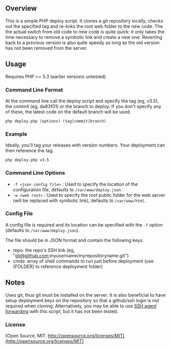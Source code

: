 ## Overview
This is a simple PHP deploy script. It clones a git repository locally, checks out the specified tag and re-links the root web folder to the new code. The the actual switch from old code to new code is quite quick: it only takes the time necessary to remove a symbolic link and create a new one. Reverting back to a previous version is also quite speedy as long as the old version has not been removed from the server.

## Usage
Requires PHP >= 5.3 (earlier versions untested)

### Command Line Format
At the command line call the deploy script and specify the tag (eg, v3.5), the commit (eg, da83f01) or the branch to deploy. If you don't specify any of these, the latest code on the default branch will be used.

`php deploy.php (options) (tag|commit|branch)`

### Example
Ideally, you'll tag your releases with version numbers. Your deployment can then reference the tag.

`php deploy.php v3.5`

### Command Line Options
- `-f <json config file>` : Used to specify the location of the configuration file, defaults to `/var/www/deploy.json`.
- `-w <web root>` : Used to specify the root public folder for the web server (will be replaced with symbolic link), defaults to `/var/www/html`.

### Config File
A config file is required and its location can be specified with the `-f` option (defaults to `/var/www/deploy.json`).

The file should be in JSON format and contain the following keys.
- repo: the repo's SSH link (eg, "git@github.com:myusername/myrepositoryname.git")
- cmds: array of shell commands to run just before deployment (use {FOLDER} to reference deployment folder)

## Notes
Uses git, thus git must be installed on the server. It is also beneficial to have setup deployment keys on the repository so that a github/ssh login is not required when cloning. Alternatively, you may be able to use [SSH agent forwarding](https://help.github.com/articles/using-ssh-agent-forwarding) with this script, but it has not been tested.

### License

[Open Source, MIT: http://opensource.org/licenses/MIT](http://opensource.org/licenses/MIT)
